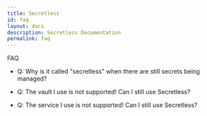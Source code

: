 ```yaml
---
title: Secretless
id: faq
layout: docs
description: Secretless Documentation
permalink: faq
---
```


<p class="card-heading">FAQ</p>


- Q: Why is it called "secretless" when there are still secrets being managed?

- Q: The vault I use is not supported! Can I still use Secretless?

- Q: The service I use is not supported! Can I still use Secretless?
